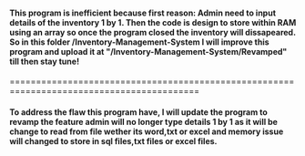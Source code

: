 #### This program is inefficient because first reason: Admin need to input details of the inventory 1 by 1. Then the code is design to store within RAM using an array so once the program closed the inventory will dissapeared. So in this folder /Inventory-Management-System I will improve this program and upload it at "/Inventory-Management-System/Revamped" till then stay tune!
==========================================================================================
#### To address the flaw this program have, I will update the program to revamp the feature admin will no longer type details 1 by 1 as it will be change to read from file wether its word,txt or excel and memory issue will changed to store in sql files,txt files or excel files.
